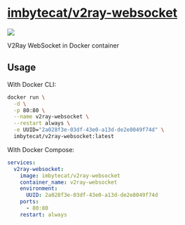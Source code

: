 # [imbytecat/v2ray-websocket](https://github.com/imbytecat/docker-v2ray-websocket)

![](https://github.com/imbytecat/docker-v2ray-websocket/actions/workflows/build.yaml/badge.svg)

V2Ray WebSocket in Docker container

## Usage

With Docker CLI:

```bash
docker run \
  -d \
  -p 80:80 \
  --name v2ray-websocket \
  --restart always \
  -e UUID="2a028f3e-03df-43e0-a13d-de2e8049f74d" \
  imbytecat/v2ray-websocket:latest
```

With Docker Compose:

```yaml
services:
  v2ray-websocket:
    image: imbytecat/v2ray-websocket
    container_name: v2ray-websocket
    environment:
      UUID: 2a028f3e-03df-43e0-a13d-de2e8049f74d
    ports:
      - 80:80
    restart: always
```
